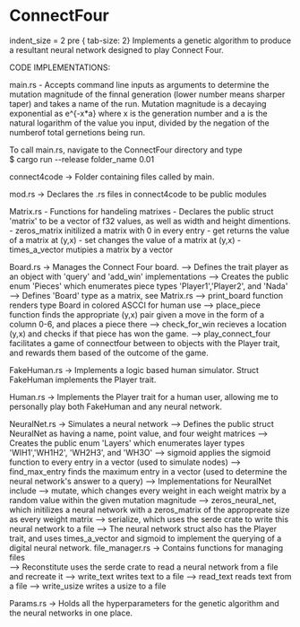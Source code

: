 # ConnectFour
 indent_size = 2
pre { tab-size: 2}
Implements a genetic algorithm to produce a resultant neural network designed to play Connect Four.

CODE IMPLEMENTATIONS:


main.rs - Accepts command line inputs as arguments to determine the mutation magnitude of the finnal generation (lower number 						means sharper taper) and takes a name of the run. Mutation magnitude is a decaying exponential as e^{-x*a} where x 						is the generation number and a is the natural logarithm of the value you input, divided by the negation of the
					 numberof total gernetions being run. 

To call main.rs, navigate to the ConnectFour directory and type  
$ cargo run --release folder_name 0.01

connect4code -> Folder containing files called by main.

mod.rs -> Declares the .rs files in connect4code to be public modules

Matrix.rs - Functions for handeling matrixes
					 - Declares the public struct 'matrix' to be a vector of f32 values, as well as width and height dimentions.
					 - zeros_matrix initilized a matrix with 0 in every entry
					 - get returns the value of a matrix at (y,x) 
					 - set changes the value of a matrix at (y,x)
					 - times_a_vector mutipies a matrix by a vector
		
Board.rs -> Manages the Connect Four board.
					 --> Defines the trait player as an object with 'query' and 'add_win' implementations
					 --> Creates the public enum 'Pieces' which enumerates piece types 'Player1','Player2', and 'Nada'
					 --> Defines 'Board' type as a matrix, see Matrix.rs
					 --> print_board function renders type Board in colored ASCCI for human use
					 --> place_piece function finds the appropriate (y,x) pair given a move in the form of a column 0-6, 
					     and places a piece there
					 --> check_for_win recieves a location (y,x) and checks if that piece has won the game.
					 --> play_connect_four facilitates a game of connectfour between to objects with the Player trait, 
					 		 and rewards them based of the outcome of the game.

FakeHuman.rs -> Implements a logic based human simulator. Struct FakeHuman implements the Player trait.

Human.rs -> Implements the Player trait for a human user, allowing me to personally play both FakeHuman 
						and any neural network.

NeuralNet.rs -> Simulates a neural network 
					 --> Defines the public struct NeuralNet as having a name, point value, and four weight matrices
					 --> Creates the public enum 'Layers' which enumerates layer types 'WIH1','WH1H2', 'WH2H3', and 'WH3O'
					 --> sigmoid applies the sigmoid function to every entry in a vector (used to simulate nodes)
					 --> find_max_entry finds the maximum entry in a vector 
					     (used to determine the neural network's answer to a query)
					 --> Implementations for NeuralNet include 
					 				--> mutate, which changes every weight in each weight matrix by a random value within the 
									    given mutation magnitude
									--> zeros_neural_net, which initilizes a neural network with a zeros_matrix of the 
									    appropreate size as every weight matrix
									--> serialize, which uses the serde crate to write this neural network to a file
					 --> The neural network struct also has the Player trait, and uses times_a_vector and sigmoid to 
					     implement the querying of a digital neural network.
file_manager.rs -> Contains functions for managing files				
					 --> Reconstitute uses the serde crate to read a neural network from a file and recreate it
					 --> write_text writes text to a file
					 --> read_text reads text from a file
					 --> write_usize writes a usize to a file
					 
					 
Params.rs -> Holds all the hyperparameters for the genetic algorithm and the neural networks in one place.


 
</pre>

